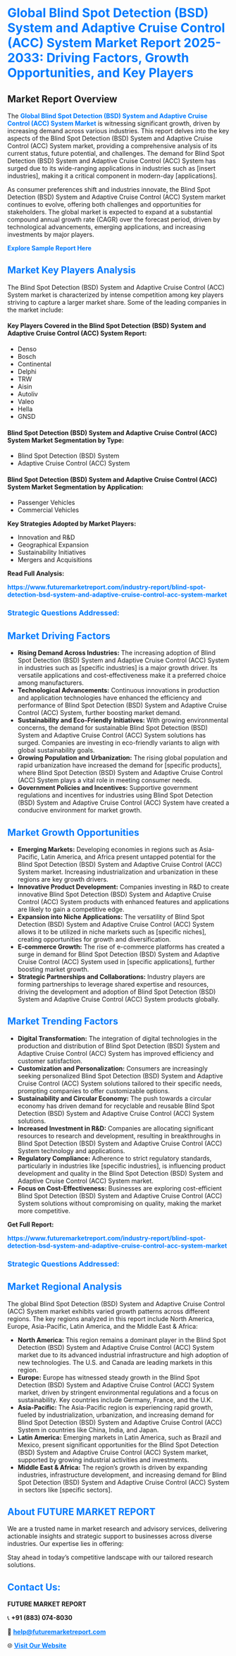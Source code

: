 <h1 style="color: #007BFF;">Global Blind Spot Detection (BSD) System and Adaptive Cruise Control (ACC) System Market Report 2025-2033: Driving Factors, Growth Opportunities, and Key Players</h1>

<section id="overview">
<h2>Market Report Overview</h2>
<p>The <a href="https://www.futuremarketreport.com/industry-report/blind-spot-detection-bsd-system-and-adaptive-cruise-control-acc-system-market" style="color: #007BFF; text-decoration: none;"><strong>Global Blind Spot Detection (BSD) System and Adaptive Cruise Control (ACC) System Market</strong></a> is witnessing significant growth, driven by increasing demand across various industries. This report delves into the key aspects of the Blind Spot Detection (BSD) System and Adaptive Cruise Control (ACC) System market, providing a comprehensive analysis of its current status, future potential, and challenges. The demand for Blind Spot Detection (BSD) System and Adaptive Cruise Control (ACC) System has surged due to its wide-ranging applications in industries such as [insert industries], making it a critical component in modern-day [applications].</p>
<p>As consumer preferences shift and industries innovate, the Blind Spot Detection (BSD) System and Adaptive Cruise Control (ACC) System market continues to evolve, offering both challenges and opportunities for stakeholders. The global market is expected to expand at a substantial compound annual growth rate (CAGR) over the forecast period, driven by technological advancements, emerging applications, and increasing investments by major players.</p>
</section>

<section id="overview">
<p><a href="https://www.futuremarketreport.com/request-sample/reportId=91350" style="color: #007BFF; text-decoration: none;"><strong>Explore Sample Report Here</strong></a></p>
</section>

<section id="key-players">
<h2 style="color: #007BFF;">Market Key Players Analysis</h2>
<p>The Blind Spot Detection (BSD) System and Adaptive Cruise Control (ACC) System market is characterized by intense competition among key players striving to capture a larger market share. Some of the leading companies in the market include:</p>
<h4>Key Players Covered in the Blind Spot Detection (BSD) System and Adaptive Cruise Control (ACC) System Report:</h4>
<ul><li>Denso</li><li>Bosch</li><li>Continental</li><li>Delphi</li><li>TRW</li><li>Aisin</li><li>Autoliv</li><li>Valeo</li><li>Hella</li><li>GNSD</li></ul>
<h4>Blind Spot Detection (BSD) System and Adaptive Cruise Control (ACC) System Market Segmentation by Type:</h4>
<ul><li>Blind Spot Detection (BSD) System</li><li>Adaptive Cruise Control (ACC) System</li></ul>

<h4>Blind Spot Detection (BSD) System and Adaptive Cruise Control (ACC) System Market Segmentation by Application:</h4>
<ul><li>Passenger Vehicles</li><li>Commercial Vehicles</li></ul>
<p><strong>Key Strategies Adopted by Market Players:</strong></p>
<ul>
<li>Innovation and R&D</li>
<li>Geographical Expansion</li>
<li>Sustainability Initiatives</li>
<li>Mergers and Acquisitions</li>
</ul>
</section>

<section>
<p><strong>Read Full Analysis: </strong></p><a href="https://www.futuremarketreport.com/industry-report/blind-spot-detection-bsd-system-and-adaptive-cruise-control-acc-system-market" style="color: #007BFF; text-decoration: none;"><strong>https://www.futuremarketreport.com/industry-report/blind-spot-detection-bsd-system-and-adaptive-cruise-control-acc-system-market</strong></a>
<h3 style="color: #007BFF;">Strategic Questions Addressed:</h3>
</section>

<section id="driving-factors">
<h2 style="color: #007BFF;">Market Driving Factors</h2>
<ul>
<li><strong>Rising Demand Across Industries:</strong> The increasing adoption of Blind Spot Detection (BSD) System and Adaptive Cruise Control (ACC) System in industries such as [specific industries] is a major growth driver. Its versatile applications and cost-effectiveness make it a preferred choice among manufacturers.</li>
<li><strong>Technological Advancements:</strong> Continuous innovations in production and application technologies have enhanced the efficiency and performance of Blind Spot Detection (BSD) System and Adaptive Cruise Control (ACC) System, further boosting market demand.</li>
<li><strong>Sustainability and Eco-Friendly Initiatives:</strong> With growing environmental concerns, the demand for sustainable Blind Spot Detection (BSD) System and Adaptive Cruise Control (ACC) System solutions has surged. Companies are investing in eco-friendly variants to align with global sustainability goals.</li>
<li><strong>Growing Population and Urbanization:</strong> The rising global population and rapid urbanization have increased the demand for [specific products], where Blind Spot Detection (BSD) System and Adaptive Cruise Control (ACC) System plays a vital role in meeting consumer needs.</li>
<li><strong>Government Policies and Incentives:</strong> Supportive government regulations and incentives for industries using Blind Spot Detection (BSD) System and Adaptive Cruise Control (ACC) System have created a conducive environment for market growth.</li>
</ul>
</section>

<section id="growth-opportunities">
<h2 style="color: #007BFF;">Market Growth Opportunities</h2>
<ul>
<li><strong>Emerging Markets:</strong> Developing economies in regions such as Asia-Pacific, Latin America, and Africa present untapped potential for the Blind Spot Detection (BSD) System and Adaptive Cruise Control (ACC) System market. Increasing industrialization and urbanization in these regions are key growth drivers.</li>
<li><strong>Innovative Product Development:</strong> Companies investing in R&D to create innovative Blind Spot Detection (BSD) System and Adaptive Cruise Control (ACC) System products with enhanced features and applications are likely to gain a competitive edge.</li>
<li><strong>Expansion into Niche Applications:</strong> The versatility of Blind Spot Detection (BSD) System and Adaptive Cruise Control (ACC) System allows it to be utilized in niche markets such as [specific niches], creating opportunities for growth and diversification.</li>
<li><strong>E-commerce Growth:</strong> The rise of e-commerce platforms has created a surge in demand for Blind Spot Detection (BSD) System and Adaptive Cruise Control (ACC) System used in [specific applications], further boosting market growth.</li>
<li><strong>Strategic Partnerships and Collaborations:</strong> Industry players are forming partnerships to leverage shared expertise and resources, driving the development and adoption of Blind Spot Detection (BSD) System and Adaptive Cruise Control (ACC) System products globally.</li>
</ul>
</section>

<section id="trending-factors">
<h2 style="color: #007BFF;">Market Trending Factors</h2>
<ul>
<li><strong>Digital Transformation:</strong> The integration of digital technologies in the production and distribution of Blind Spot Detection (BSD) System and Adaptive Cruise Control (ACC) System has improved efficiency and customer satisfaction.</li>
<li><strong>Customization and Personalization:</strong> Consumers are increasingly seeking personalized Blind Spot Detection (BSD) System and Adaptive Cruise Control (ACC) System solutions tailored to their specific needs, prompting companies to offer customizable options.</li>
<li><strong>Sustainability and Circular Economy:</strong> The push towards a circular economy has driven demand for recyclable and reusable Blind Spot Detection (BSD) System and Adaptive Cruise Control (ACC) System solutions.</li>
<li><strong>Increased Investment in R&D:</strong> Companies are allocating significant resources to research and development, resulting in breakthroughs in Blind Spot Detection (BSD) System and Adaptive Cruise Control (ACC) System technology and applications.</li>
<li><strong>Regulatory Compliance:</strong> Adherence to strict regulatory standards, particularly in industries like [specific industries], is influencing product development and quality in the Blind Spot Detection (BSD) System and Adaptive Cruise Control (ACC) System market.</li>
<li><strong>Focus on Cost-Effectiveness:</strong> Businesses are exploring cost-efficient Blind Spot Detection (BSD) System and Adaptive Cruise Control (ACC) System solutions without compromising on quality, making the market more competitive.</li>
</ul>
</section>

<section>
<p><strong>Get Full Report: </strong></p><a href="https://www.futuremarketreport.com/industry-report/blind-spot-detection-bsd-system-and-adaptive-cruise-control-acc-system-market" style="color: #007BFF; text-decoration: none;"><strong>https://www.futuremarketreport.com/industry-report/blind-spot-detection-bsd-system-and-adaptive-cruise-control-acc-system-market</strong></a>
<h3 style="color: #007BFF;">Strategic Questions Addressed:</h3>
</section>


<section id="regional-analysis">
<h2 style="color: #007BFF;">Market Regional Analysis</h2>
<p>The global Blind Spot Detection (BSD) System and Adaptive Cruise Control (ACC) System market exhibits varied growth patterns across different regions. The key regions analyzed in this report include North America, Europe, Asia-Pacific, Latin America, and the Middle East & Africa:</p>
<ul>
<li><strong>North America:</strong> This region remains a dominant player in the Blind Spot Detection (BSD) System and Adaptive Cruise Control (ACC) System market due to its advanced industrial infrastructure and high adoption of new technologies. The U.S. and Canada are leading markets in this region.</li>
<li><strong>Europe:</strong> Europe has witnessed steady growth in the Blind Spot Detection (BSD) System and Adaptive Cruise Control (ACC) System market, driven by stringent environmental regulations and a focus on sustainability. Key countries include Germany, France, and the U.K.</li>
<li><strong>Asia-Pacific:</strong> The Asia-Pacific region is experiencing rapid growth, fueled by industrialization, urbanization, and increasing demand for Blind Spot Detection (BSD) System and Adaptive Cruise Control (ACC) System in countries like China, India, and Japan.</li>
<li><strong>Latin America:</strong> Emerging markets in Latin America, such as Brazil and Mexico, present significant opportunities for the Blind Spot Detection (BSD) System and Adaptive Cruise Control (ACC) System market, supported by growing industrial activities and investments.</li>
<li><strong>Middle East & Africa:</strong> The region’s growth is driven by expanding industries, infrastructure development, and increasing demand for Blind Spot Detection (BSD) System and Adaptive Cruise Control (ACC) System in sectors like [specific sectors].</li>
</ul>
</section>

<footer>
<h2 style="color: #007BFF;">About FUTURE MARKET REPORT</h2>
<p>We are a trusted name in market research and advisory services, delivering actionable insights and strategic support to businesses across diverse industries. Our expertise lies in offering:</p>

<p>Stay ahead in today’s competitive landscape with our tailored research solutions.</p>

<h2 style="color: #007BFF;">Contact Us:</h2>
<p><strong>FUTURE MARKET REPORT</strong></p>
<p>📞 <strong>+91 (883) 074-8030</strong></p>
<p>📧 <strong><a href="mailto:help@futuremarketreport.com" style="color: #007BFF;">help@futuremarketreport.com</a></strong></p>
<p>🌐 <strong><a href="https://www.futuremarketreport.com/" style="color: #007BFF;">Visit Our Website</a></strong></p>
</footer>